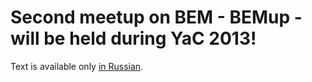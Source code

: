 # Second meetup on BEM - BEMup - will be held during YaC 2013!

Text is available only [in Russian](http://ru.bem.info/blog/2013/09/bemup-yac2013).
